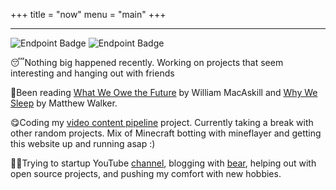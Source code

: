 +++
title = "now"
menu = "main"
+++

---

![Endpoint Badge](https://img.shields.io/endpoint?url=https%3A%2F%2Fe694-76-70-116-120.ngrok-free.app&cacheSeconds=5) ![Endpoint Badge](https://img.shields.io/endpoint?url=https%3A%2F%2Fe694-76-70-116-120.ngrok-free.app%2Fonline&cacheSeconds=5)


😴Nothing big happened recently. Working on projects that seem interesting and hanging out with friends

📖Been reading [What We Owe the Future](https://www.goodreads.com/book/show/59802037-what-we-owe-the-future?from_search=true&from_srp=true&qid=GcMvDTddCv&rank=1) by William MacAskill and [Why We Sleep](https://www.goodreads.com/book/show/34466963-why-we-sleep) by Matthew Walker.

😋Coding my [video content pipeline](https://github.com/andysit1/Video-Content-Pipeline) project. Currently taking a break with other random projects. Mix of Minecraft botting with mineflayer and getting this website up and running asap :)

🏃‍♂Trying to startup YouTube [channel](https://www.youtube.com/@AndyIterations), blogging with [bear](https://andyiterations.bearblog.dev), helping out with open source projects, and pushing my comfort with new hobbies.
